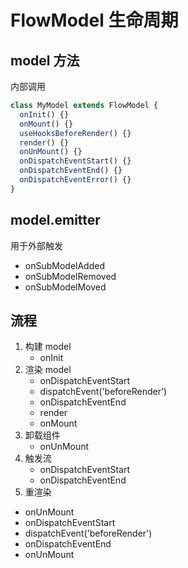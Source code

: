 # FlowModel 生命周期

## model 方法

内部调用

```ts
class MyModel extends FlowModel {
  onInit() {}
  onMount() {}
  useHooksBeforeRender() {}
  render() {}
  onUnMount() {}
  onDispatchEventStart() {}
  onDispatchEventEnd() {}
  onDispatchEventError() {}
}
```

## model.emitter

用于外部触发

- onSubModelAdded
- onSubModelRemoved
- onSubModelMoved

## 流程

1. 构建 model
    - onInit
2. 渲染 model
    - onDispatchEventStart
    - dispatchEvent('beforeRender')
    - onDispatchEventEnd
    - render
    - onMount
3. 卸载组件
    - onUnMount
4. 触发流
    - onDispatchEventStart
    - onDispatchEventEnd
5. 重渲染
  - onUnMount
  - onDispatchEventStart
  - dispatchEvent('beforeRender')
  - onDispatchEventEnd
  - onUnMount

